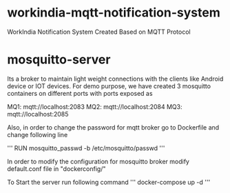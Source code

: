 # workindia-mqtt-notification-system
WorkIndia Notification System Created Based on MQTT Protocol



# mosquitto-server

Its a broker to maintain light weight connections with the clients like Android device or IOT devices.
For demo purpose, we have created 3 mosquitto containers on different ports with ports exposed as

MQ1: mqtt://localhost:2083
MQ2: mqtt://localhost:2084
MQ3: mqtt://localhost:2085

Also, in order to change the password for mqtt broker
go to Dockerfile and change following line

'''
RUN mosquitto_passwd -b /etc/mosquitto/passwd <username> <password>
'''

In order to modify the configuration for mosquitto broker modify default.conf file in "dockerconfig/"

To Start the server run following command
'''
docker-compose up -d
'''
